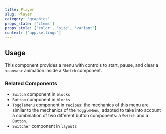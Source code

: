 ```yaml
---
title: Player
slug: Player
category: 'graphics'
props_state: ['items']
props_style: ['color', 'size', 'variant']
context: ['app.settings']
---
```


## Usage

This component provides a menu with controls to start, pause, and clear a `<canvas>` animation inside a `Sketch` component.

### Related Components

- `Switch` component in `blocks`
- `Button` component in `blocks`
- `ToggleMenu` component in `recipes`: the mechanics of this menu are similar to the mechanics of the `ToggleMenu`, adapted to take into account a combination of two different button components: a `Switch` and a `Button`.
- `Switcher` component in `layouts`

